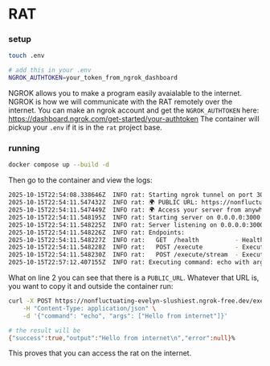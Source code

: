 # RAT

### setup

```bash
touch .env

# add this in your .env
NGROK_AUTHTOKEN=your_token_from_ngrok_dashboard
```

NGROK allows you to make a program easily avaialable to the internet.
NGROK is how we will communicate with the RAT remotely over the internet.
You can make an ngrok account and get the `NGROK_AUTHTOKEN` here: https://dashboard.ngrok.com/get-started/your-authtoken
The container will pickup your `.env` if it is in the `rat` project base.

### running

```bash
docker compose up --build -d
```

Then go to the container and view the logs:

```bash
2025-10-15T22:54:08.338646Z  INFO rat: Starting ngrok tunnel on port 3000
2025-10-15T22:54:11.547432Z  INFO rat: 🌍 PUBLIC URL: https://nonfluctuating-evelyn-slushiest.ngrok-free.dev⁠
2025-10-15T22:54:11.547449Z  INFO rat: 🌍 Access your server from anywhere at: https://nonfluctuating-evelyn-slushiest.ngrok-free.dev⁠
2025-10-15T22:54:11.548195Z  INFO rat: Starting server on 0.0.0.0:3000
2025-10-15T22:54:11.548225Z  INFO rat: Server listening on 0.0.0.0:3000
2025-10-15T22:54:11.548226Z  INFO rat: Endpoints:
2025-10-15T22:54:11.548227Z  INFO rat:   GET  /health          - Health check
2025-10-15T22:54:11.548228Z  INFO rat:   POST /execute         - Execute command and return full output
2025-10-15T22:54:11.548230Z  INFO rat:   POST /execute/stream  - Execute command and stream output
2025-10-15T22:57:12.407155Z  INFO rat: Executing command: echo with args: Some(["Hello from internet"])
```

What on line 2 you can see that there is a `PUBLIC_URL`.
Whatever that URL is, you want to copy it and outside the container run:

```bash
curl -X POST https://nonfluctuating-evelyn-slushiest.ngrok-free.dev/execute \
    -H "Content-Type: application/json" \
    -d '{"command": "echo", "args": ["Hello from internet"]}'

# the result will be
{"success":true,"output":"Hello from internet\n","error":null}%
```

This proves that you can access the rat on the internet.
